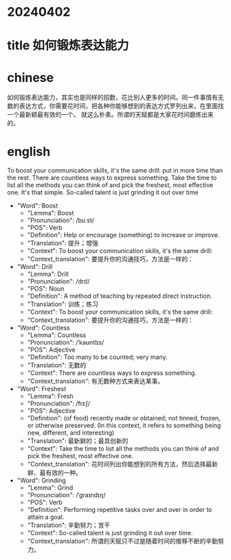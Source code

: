 
# 20240402

# title 如何锻炼表达能力

# chinese 
如何锻炼表达能力，其实也是同样的招数，花比别人更多的时间。同一件事情有无数的表达方式，你需要花时间，把各种你能够想到的表达方式罗列出来，在里面找一个最新颖最有效的一个。 就这么朴素。所谓的天赋都是大家花时间磨练出来的。

# english
To boost your communication skills, it's the same drill: put in more time than the rest. There are countless ways to express something. Take the time to list all the methods you can think of and pick the freshest, most effective one. It's that simple. So-called talent is just grinding it out over time

- "Word": Boost
  - "Lemma": Boost
  - "Pronunciation": /buːst/
  - "POS": Verb
  - "Definition": Help or encourage (something) to increase or improve.
  - "Translation": 提升；增强
  - "Context": To boost your communication skills, it's the same drill:
  - "Context_translation": 要提升你的沟通技巧，方法是一样的：
- "Word": Drill
  - "Lemma": Drill
  - "Pronunciation": /drɪl/
  - "POS": Noun
  - "Definition": A method of teaching by repeated direct instruction. 
  - "Translation": 训练；练习
  - "Context": To boost your communication skills, it's the same drill:
  - "Context_translation": 要提升你的沟通技巧，方法是一样的：
- "Word": Countless
  - "Lemma": Countless
  - "Pronunciation": /ˈkaʊntlɪs/
  - "POS": Adjective
  - "Definition": Too many to be counted; very many.
  - "Translation": 无数的
  - "Context": There are countless ways to express something.
  - "Context_translation": 有无数种方式来表达某事。
- "Word": Freshest
  - "Lemma": Fresh
  - "Pronunciation": /frɛʃ/
  - "POS": Adjective
  - "Definition": (of food) recently made or obtained; not tinned, frozen, or otherwise preserved. (In this context, it refers to something being new, different, and interesting)
  - "Translation": 最新鲜的；最具创新的
  - "Context": Take the time to list all the methods you can think of and pick the freshest, most effective one.
  - "Context_translation": 花时间列出你能想到的所有方法，然后选择最新鲜、最有效的一种。
- "Word": Grinding
  - "Lemma": Grind
  - "Pronunciation": /ˈɡraɪndɪŋ/
  - "POS": Verb
  - "Definition": Performing repetitive tasks over and over in order to attain a goal.
  - "Translation": 辛勤努力；苦干
  - "Context": So-called talent is just grinding it out over time.
  - "Context_translation": 所谓的天赋只不过是随着时间的推移不断的辛勤努力。
